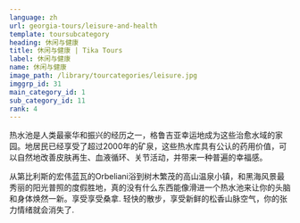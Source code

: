 ```yaml
---
language: zh
url: georgia-tours/leisure-and-health
template: toursubcategory
heading: 休闲与健康
title: 休闲与健康 | Tika Tours
label: 休闲与健康
name: 休闲与健康
image_path: /library/tourcategories/leisure.jpg
imggrp_id: 31
main_category_id: 1
sub_category_id: 11
rank: 4
---
```

<div class="row content-row"><!-- 1552 (2)-->
<div class="col-12 col-sm-6 col-md-6"><!-- 2088 -->

热水池是人类最豪华和振兴的经历之一，格鲁吉亚幸运地成为这些治愈水域的家园。地居民已经享受了超过2000年的矿泉，这些热水库具有公认的药用价值，可以自然地改善皮肤再生、血液循环、关节活动，并带来一种普遍的幸福感。

</div>

<div class="col-12 col-sm-6 col-md-6"><!-- 2089 -->

从第比利斯的宏伟蓝瓦的Orbeliani浴到树木繁茂的高山温泉小镇，和黑海风景最秀丽的阳光普照的度假胜地，真的没有什么东西能像滑进一个热水池来让你的头脑和身体焕然一新。享受享受桑拿. 轻快的散步，享受新鲜的松香山脉空气，你的张力情绪就会消失了.


</div>

</div>

